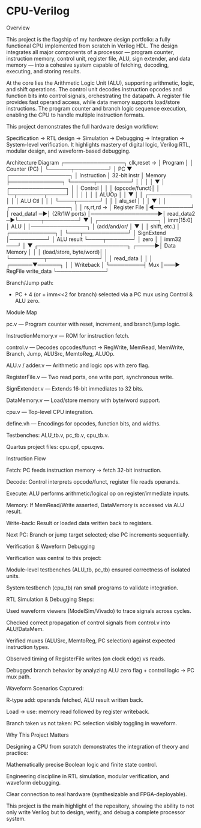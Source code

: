# CPU-Verilog
Overview

This project is the flagship of my hardware design portfolio: a fully functional CPU implemented from scratch in Verilog HDL. The design integrates all major components of a processor — program counter, instruction memory, control unit, register file, ALU, sign extender, and data memory — into a cohesive system capable of fetching, decoding, executing, and storing results.

At the core lies the Arithmetic Logic Unit (ALU), supporting arithmetic, logic, and shift operations. The control unit decodes instruction opcodes and function bits into control signals, orchestrating the datapath. A register file provides fast operand access, while data memory supports load/store instructions. The program counter and branch logic sequence execution, enabling the CPU to handle multiple instruction formats.

This project demonstrates the full hardware design workflow:

Specification → RTL design → Simulation → Debugging → Integration → System-level verification.
It highlights mastery of digital logic, Verilog RTL, modular design, and waveform-based debugging.

Architecture Diagram
                 ┌────────────────┐
     clk,reset → │   Program      │
                 │   Counter (PC) │
                 └──────┬─────────┘
                        │ PC
                        ▼
                 ┌────────────────┐
                 │ Instruction     │ 32-bit instr
                 │   Memory        ├──────────────┐
                 └──────┬─────────┘              │
                        │                        │
                        │                        ▼
                        │                 ┌───────────────┐
                        │                 │   Control     │
                        │                 │ (opcode/funct)│
                        │                 └─┬───────┬─────┘
                        │                   │       │
                        │                   │       │ ALUOp
                        │                   │       ▼
                        │                   │  ┌───────────┐
                        │                   │  │ ALU Ctl   │
                        │                   │  └────┬──────┘
                        │                   │       │ alu_sel
                        │                   │       │
                        ▼                   │       │
               ┌────────────────┐           │       │
    rs,rt,rd → │ Register File  │◄──────────┘       │
  read_data1 ─►│  (2R/1W ports) │──────────────────►│
  read_data2 ─►└──────┬─────────┘                  ▼
                       │                  ┌────────────────┐
                       │  imm[15:0]       │      ALU       │
                       │───────────────┐  │ (add/and/or/   │
                       ▼               │  │  shift, etc.)  │
               ┌────────────┐          │  └───┬────────────┘
               │ SignExtend │──────────┘      │ ALU result
               └────┬───────┘                 │ zero
                    │                         │
           imm32 ───┘                         │
                                              ▼
                               ┌────────────────────────┐
                        ┌─────►│   Data Memory          │
                        │      │ (load/store, byte/word)│
                        │      └─────────┬──────────────┘
                        │                │ read_data
                        │                │
                        │         ┌──────▼──────┐
                        │         │ Writeback   │
                        └─────────┤   Mux       │───► RegFile write_data
                                  └─────────────┘

Branch/Jump path:
- PC + 4 (or + imm<<2 for branch) selected via a PC mux using Control & ALU zero.

Module Map

pc.v — Program counter with reset, increment, and branch/jump logic.

InstructionMemory.v — ROM for instruction fetch.

control.v — Decodes opcodes/funct → RegWrite, MemRead, MemWrite, Branch, Jump, ALUSrc, MemtoReg, ALUOp.

ALU.v / adder.v — Arithmetic and logic ops with zero flag.

RegisterFile.v — Two read ports, one write port, synchronous write.

SignExtender.v — Extends 16-bit immediates to 32 bits.

DataMemory.v — Load/store memory with byte/word support.

cpu.v — Top-level CPU integration.

define.vh — Encodings for opcodes, function bits, and widths.

Testbenches: ALU_tb.v, pc_tb.v, cpu_tb.v.

Quartus project files: cpu.qpf, cpu.qws.

Instruction Flow

Fetch: PC feeds instruction memory → fetch 32-bit instruction.

Decode: Control interprets opcode/funct, register file reads operands.

Execute: ALU performs arithmetic/logical op on register/immediate inputs.

Memory: If MemRead/Write asserted, DataMemory is accessed via ALU result.

Write-back: Result or loaded data written back to registers.

Next PC: Branch or jump target selected; else PC increments sequentially.

Verification & Waveform Debugging

Verification was central to this project:

Module-level testbenches (ALU_tb, pc_tb) ensured correctness of isolated units.

System testbench (cpu_tb) ran small programs to validate integration.

RTL Simulation & Debugging Steps:

Used waveform viewers (ModelSim/Vivado) to trace signals across cycles.

Checked correct propagation of control signals from control.v into ALU/DataMem.

Verified muxes (ALUSrc, MemtoReg, PC selection) against expected instruction types.

Observed timing of RegisterFile writes (on clock edge) vs reads.

Debugged branch behavior by analyzing ALU zero flag + control logic → PC mux path.

Waveform Scenarios Captured:

R-type add: operands fetched, ALU result written back.

Load → use: memory read followed by register writeback.

Branch taken vs not taken: PC selection visibly toggling in waveform.

Why This Project Matters

Designing a CPU from scratch demonstrates the integration of theory and practice:

Mathematically precise Boolean logic and finite state control.

Engineering discipline in RTL simulation, modular verification, and waveform debugging.

Clear connection to real hardware (synthesizable and FPGA-deployable).

This project is the main highlight of the repository, showing the ability to not only write Verilog but to design, verify, and debug a complete processor system.
